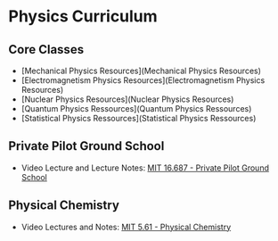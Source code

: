 # Physics Curriculum

## Core Classes

- [Mechanical Physics Resources](Mechanical Physics Resources)
- [Electromagnetism Physics Resources](Electromagnetism Physics Resources)
- [Nuclear Physics Resources](Nuclear Physics Resources)
- [Quantum Physics Ressources](Quantum Physics Ressources)
- [Statistical Physics Ressources](Statistical Physics Ressources)

## Private Pilot Ground School 

- Video Lecture and Lecture Notes: [MIT 16.687 - Private Pilot Ground School](https://ocw.mit.edu/courses/aeronautics-and-astronautics/16-687-private-pilot-ground-school-january-iap-2019/index.htm)

## Physical Chemistry 

- Video Lectures and Notes: [MIT 5.61 - Physical Chemistry](https://ocw.mit.edu/courses/chemistry/5-61-physical-chemistry-fall-2017/index.htm)
